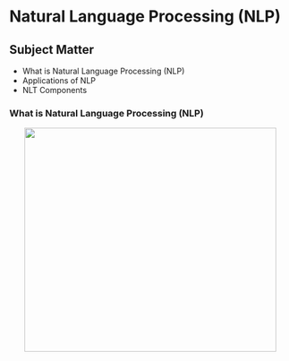 # Natural Language Processing (NLP)

## Subject Matter
- What is Natural Language Processing (NLP) 
- Applications of NLP 
- NLT Components

### What is Natural Language Processing (NLP)

<p align="center">
    <img src="https://user-images.githubusercontent.com/8760590/150850051-08290953-a3c6-40bc-b7f8-e651100eaf5e.png" width="450" height="400"/>
</p>